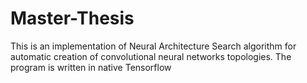 # Master-Thesis
This is an implementation of Neural Architecture Search algorithm for automatic creation of convolutional neural networks topologies. The program is written in native Tensorflow
